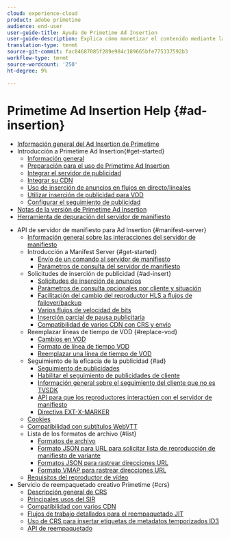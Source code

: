 ```yaml
---
cloud: experience-cloud
product: adobe primetime
audience: end-user
user-guide-title: Ayuda de Primetime Ad Insertion
user-guide-description: Explica cómo monetizar el contenido mediante la inserción de publicidad dinámica dirigida por el usuario en el servidor y captar la atención de la audiencia con anuncios personalizados.
translation-type: tm+mt
source-git-commit: fac84687085f289e984c189665bfe775337592b3
workflow-type: tm+mt
source-wordcount: '250'
ht-degree: 9%

---
```



# Primetime Ad Insertion Help {#ad-insertion}

+ [Información general del Ad Insertion de Primetime](home.md)
+ Introducción a Primetime Ad Insertion{#get-started}
   + [Información general](get-started-ptai.md)
   + [Preparación para el uso de Primetime Ad Insertion](setup-ptai.md)
   + [Integrar el servidor de publicidad](integrate-ad-server.md)
   + [Integrar su CDN](integrate-cdn.md)
   + [Uso de inserción de anuncios en flujos en directo/lineales](ad-insertion-live-linear-stream.md)
   + [Utilizar inserción de publicidad para VOD](ad-insertion-vod.md)
   + [Configurar el seguimiento de publicidad](set-up-ad-tracking.md)
+ [Notas de la versión de Primetime Ad Insertion](https://docs.adobe.com/content/help/en/primetime/release-notes/ptai/ptai-19x-release-notes.html)
+ [Herramienta de depuración del servidor de manifiesto](manifest-server-debugging-tool.md)

<!-- + [Server Side Ad Insertion debugging dashboard](ssai-debugging-dashboard.md)-->
+ API de servidor de manifiesto para Ad Insertion {#manifest-server}
   + [Información general sobre las interacciones del servidor de manifiesto](msapi-topics/ms-overview.md)
   + Introducción a Manifest Server {#get-started}
      + [Envío de un comando al servidor de manifiesto](msapi-topics/ms-getting-started/ms-sending-cmd.md)
      + [Parámetros de consulta del servidor de manifiesto](msapi-topics/ms-getting-started/ms-api-query-params.md)
   + Solicitudes de inserción de publicidad {#ad-insert}
      + [Solicitudes de inserción de anuncios](msapi-topics/ms-insert-ads/ms-ad-insert.md)
      + [Parámetros de consulta opcionales por cliente y situación](msapi-topics/ms-insert-ads/ms-api-query-param-situation.md)
      + [Facilitación del cambio del reproductor HLS a flujos de failover/backup](msapi-topics/ms-insert-ads/hls-switching-to-failover.md)
      + [Varios flujos de velocidad de bits](msapi-topics/ms-insert-ads/ms-api-mbr-streams.md)
      + [Inserción parcial de pausa publicitaria](msapi-topics/ms-insert-ads/partial-ad-break-insetion.md)
      + [Compatibilidad de varios CDN con CRS y envío](msapi-topics/ms-insert-ads/ms-api-multi-cdns-for-crs.md)
   + Reemplazar líneas de tiempo de VOD {#replace-vod}
      + [Cambios en VOD](msapi-topics/ms-changes-vod-timeline/ms-replace-vod-timeline.md)
      + [Formato de línea de tiempo VOD](msapi-topics/ms-changes-vod-timeline/ms-api-timeline-format.md)
      + [Reemplazar una línea de tiempo de VOD](msapi-topics/ms-changes-vod-timeline/t-ms-replace-vod-timeline.md)
   + Seguimiento de la eficacia de la publicidad {#ad}
      + [Seguimiento de publicidades](msapi-topics/ms-at-effectiveness/ms-at-overview.md)
      + [Habilitar el seguimiento de publicidades de cliente](msapi-topics/ms-at-effectiveness/ms-enable-client-side-ad-tracking.md)
      + [Información general sobre el seguimiento del cliente que no es TVSDK](msapi-topics/ms-at-effectiveness/notvsdk-csat-overview.md)
      + [API para que los reproductores interactúen con el servidor de manifiesto](msapi-topics/ms-at-effectiveness/notvsdk-csat-ms-interface.md)
      + [Directiva EXT-X-MARKER](msapi-topics/ms-at-effectiveness/ms-api-playlists.md)
   + [Cookies](msapi-topics/ms-cookies.md)
   + [Compatibilidad con subtítulos WebVTT](msapi-topics/ms-webvtt-captions.md)
   + Lista de los formatos de archivo {#list}
      + [Formatos de archivo](msapi-topics/ms-list-file-formats/ms-api-file-formats.md)
      + [Formato JSON para URL para solicitar lista de reproducción de manifiesto de variante](msapi-topics/ms-list-file-formats/ms-json-m3u8.md)
      + [Formatos JSON para rastrear direcciones URL](msapi-topics/ms-list-file-formats/notvsdk-csat-sidecar.md)
      + [Formato VMAP para rastrear direcciones URL](msapi-topics/ms-list-file-formats/notvsdk-csat-vmap.md)
   + [Requisitos del reproductor de vídeo](msapi-topics/ms-player-req.md)
+ Servicio de reempaquetado creativo Primetime {#crs}
   + [Descripción general de CRS](creative-repackaging-service/crs-overview.md)
   + [Principales usos del SIR](creative-repackaging-service/jit-async-hls-conv.md)
   + [Compatibilidad con varios CDN](creative-repackaging-service/multi-cdn-supportt.md)
   + [Flujos de trabajo detallados para el reempaquetado JIT](creative-repackaging-service/jit-repackage.md)
   + [Uso de CRS para insertar etiquetas de metadatos temporizados ID3](creative-repackaging-service/inject-id3.md)
   + [API de reempaquetado](creative-repackaging-service/api-repackage.md)
